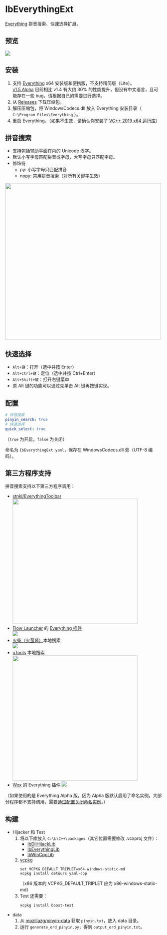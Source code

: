 ﻿# IbEverythingExt
[Everything](https://www.voidtools.com/) 拼音搜索、快速选择扩展。 

## 预览
![](docs/preview.png)

## 安装
1. 支持 [Everything](https://www.voidtools.com/zh-cn/downloads/) x64 安装版和便携版，不支持精简版（Lite）。  
  [v1.5 Alpha](http://www.voidtools.com/forum/viewtopic.php?f=12&t=9787) 目前相比 v1.4 有大约 30% 的性能提升，但没有中文语言，且可能存在一些 bug，请根据自己的需要进行选择。
1. 从 [Releases](../../releases) 下载压缩包。
1. 解压压缩包，将 WindowsCodecs.dll 放入 Everything 安装目录（ `C:\Program Files\Everything` ）。
1. 重启 Everything。（如果不生效，请确认你安装了 [VC++ 2019 x64 运行库](https://support.microsoft.com/topic/the-latest-supported-visual-c-downloads-2647da03-1eea-4433-9aff-95f26a218cc0)）

## 拼音搜索
* 支持包括辅助平面在内的 Unicode 汉字。
* 默认小写字母匹配拼音或字母，大写字母只匹配字母。
* 修饰符
    * py: 小写字母只匹配拼音
    * nopy: 禁用拼音搜索（对所有关键字生效）

<img src="docs/search.png" height="500" />

## 快速选择
* `Alt+键`：打开（选中并按 Enter）
* `Alt+Ctrl+键`：定位（选中并按 Ctrl+Enter）
* `Alt+Shift+键`：打开右键菜单
* 原 Alt 键的功能可以通过先单击 Alt 键再按键实现。

## 配置
```yaml
# 拼音搜索
pinyin_search: true
# 快速选择
quick_select: true
```
（`true` 为开启，`false` 为关闭）

命名为 `IbEverythingExt.yaml`，保存在 WindowsCodecs.dll 旁（UTF-8 编码）。

## 第三方程序支持
拼音搜索支持以下第三方程序调用：

* [stnkl/EverythingToolbar](https://github.com/stnkl/EverythingToolbar)  
  <img src="docs/EverythingToolbar.png" height="400" />
* [Flow Launcher](https://github.com/Flow-Launcher/Flow.Launcher) 的 [Everything 插件](https://github.com/Flow-Launcher/Flow.Launcher.Plugin.Everything)  
  <img src="docs/FlowLauncher.png" />
* [火柴（火萤酱）](https://www.huochaipro.com/)本地搜索  
  <img src="docs/HuoChat.png" />
* [uTools](https://u.tools) 本地搜索  
  <img src="docs/uTools.png" height="400" />
* [Wox](https://github.com/Wox-launcher/Wox) 的 Everything 插件 
  <img src="docs/Wox.png" />

（如果使用的是 Everything Alpha 版，因为 Alpha 版默认启用了命名实例，大部分程序都不支持调用，需要[通过配置关闭命名实例](../../issues/5)。）

## 构建
* Hijacker 和 Test
    1. 将以下库放入 `C:\L\C++\packages`（其它位置需要修改 .vcxproj 文件）：
        * [IbDllHijackLib](https://github.com/Chaoses-Ib/IbDllHijackLib/tree/master/DllHijackLib/IbDllHijackLib)
        * [IbEverythingLib](https://github.com/Chaoses-Ib/IbEverythingLib/tree/master/Cpp/IbEverythingLib)
        * [IbWinCppLib](https://github.com/Chaoses-Ib/IbWinCppLib/tree/master/WinCppLib/IbWinCppLib)
    1. [vcpkg](https://github.com/microsoft/vcpkg)
        ```
        set VCPKG_DEFAULT_TRIPLET=x64-windows-static-md
        vcpkg install detours yaml-cpp
        ```
        （x86 版本的 VCPKG_DEFAULT_TRIPLET 应为  x86-windows-static-md）
    1. Test 还需要：
        ```
        vcpkg install boost-test
        ```
* data
    1. 从 [mozillazg/pinyin-data](https://github.com/mozillazg/pinyin-data) 获取 `pinyin.txt`，放入 data 目录。
    1. 运行 `generate_ord_pinyin.py`，得到 `output_ord_pinyin.txt`。